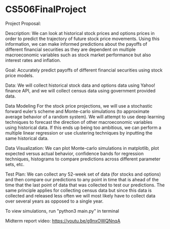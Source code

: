 # CS506FinalProject

Project Proposal:

Description: We can look at historical stock prices and options prices in order to predict the trajectory of future stock price movements. Using this information, we can make informed predictions about the payoffs of different financial securities as they are dependent on multiple macroeconomic variables such as stock market performance but also interest rates and inflation.

Goal: Accurately predict payoffs of different financial securities using stock price models.

Data: We will collect historical stock data and options data using Yahoo! finance API, and we will collect census data using government provided data.

Data Modeling For the stock price projections, we will use a stochastic forward euler’s scheme and Monte-carlo simulations (to approximate average behavior of a random system). We will attempt to use deep learning techniques to forecast the direction of other macroeconomic variables using historical data. If this ends up being too ambitious, we can perform a multiple linear regression or use clustering techniques by inputting the same historical data.

Data Visualization: We can plot Monte-carlo simulations in matplotlib, plot expected versus actual behavior, confidence bands for regression techniques, histograms to compare predictions across different parameter sets, etc.

Test Plan: We can collect any 52-week set of data (for stocks and options) and then compare our predictions to any point in time that is ahead of the time that the last point of data that was collected to test our predictions. The same principle applies for collecting census data but since this data is collected and released less often we will most likely have to collect data over several years as opposed to a single year.

To view simulations, run "python3 main.py" in terminal

Midterm report video: https://youtu.be/g9nxOWQNnqA